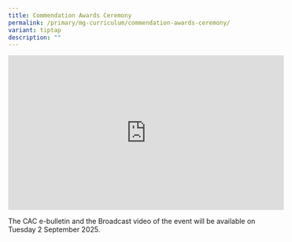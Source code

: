 ```yaml
---
title: Commendation Awards Ceremony
permalink: /primary/mg-curriculum/commendation-awards-ceremony/
variant: tiptap
description: ""
---
```

<p></p>
<div class="iframe-wrapper">
<iframe height="315" width="560" allowfullscreen="true" frameborder="0" src="https://www.youtube.com/embed/2mxIcGVl9VI?si=LlMrmljDACOxQqHG"></iframe>
</div>
<p></p>
<p>The CAC e-bulletin and the Broadcast video of the event will be available
on Tuesday 2 September 2025.</p>
<p></p>
<p></p>
<p></p>